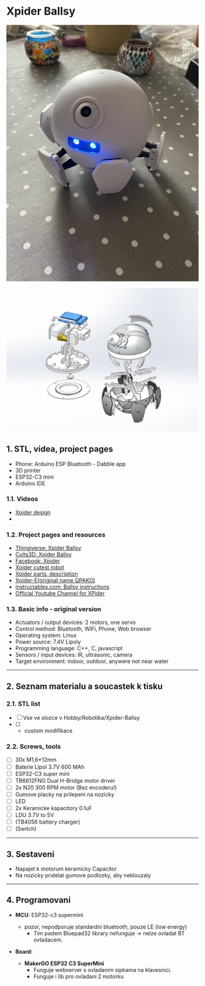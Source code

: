 # Xpider Ballsy

![](attachments/ballsy.jpg)

![](assembly.jpg)


## 1. STL, videa, project pages

- Phone: Arduino ESP Bluetooth - Dabble app
- 3D printer
- ESP32-C3 mini
- Arduino IDE

### 1.1. Videos

- [Xpider design](https://www.youtube.com/watch?v=K1jtuKZg11o)
- []()

### 1.2. Project pages and resources

- [Thingiverse: Xpider Ballsy](https://www.thingiverse.com/thing:1704879)
- [Cults3D: Xpider Ballsy](https://cults3d.com/en/3d-model/game/xpider-code-name-ballsy)
- [Facebook: Xpider](https://www.facebook.com/smallxpider/)
- [Xpider cutest robot](https://www.indiegogo.com/projects/xpider-world-s-cutest-spider-robot#/)
- [Xpider parts, description](https://hackaday.io/project/18149-xpider-worlds-cutest-spider-robot)
- [Xpider-E(original name QPAKO)](https://community.robotshop.com/forum/t/xpider-e-original-name-qpako-my-1st-walking-creature/31423)
- [instructables.com: Ballsy instructions](https://www.instructables.com/Xpider-the-Smallest-Smart-Robot-Spider-in-the-Worl/)
- [Official Youtube Channel for XPider](https://www.youtube.com/@xpiderroboeve7123)

### 1.3. Basic info - original version

* Actuators / output devices: 2 motors, one servo
* Control method: Bluetooth, WiFi, Phone, Web browser
* Operating system: Linux
* Power source: 7.4V Lipoly
* Programming language: C++, C, javascript
* Sensors / input devices: IR, ultrasonic, camera
* Target environment: indoor, outdoor, anywere not near water

---------------------------------------------------------------------------------------------

## 2. Seznam materialu a soucastek k tisku

### 2.1. STL list

- [ ] Vse ve slozce v Hobby/Robotika/Xpider-Ballsy
- [ ] + custom modifikace

### 2.2. Screws, tools

- [ ] 30x M1,6\*12mm
- [ ] Baterie Lipol 3.7V 600 MAh
- [ ] ESP32-C3 super mini
- [ ] TB6612FNG Dual H-Bridge motor driver
- [ ] 2x N20 300 RPM motor (Bez encoderu!)
- [ ] Gumove placky na prilepeni na nozicky
- [ ] LED
- [ ] 2x Keramicke kapacitory 0.1uF
- [ ] LDU 3.7V to 5V
- [ ] (TB4056 battery charger)
- [ ] (Switch)

---------------------------------------------------------------------------------------------

## 3. Sestaveni

- Napajet k motorum keramicky Capacitor
- Na nozicky pridelat gumove podlozky, aby neklouzaly

---------------------------------------------------------------------------------------------

## 4. Programovani

- **MCU**: ESP32-c3 supermini
  - pozor, nepodporuje standardni bluetooth, pouze LE (low energy)
    - Tim padem Bluepad32 library nefunguje -> nelze ovladat BT ovladacem.

- **Board:**
  - **MakerGO ESP32 C3 SuperMini**
    - Funguje webserver s ovladanim sipkama na klavesnici.
    - Funguje i lib pro ovladani 2 motorku
